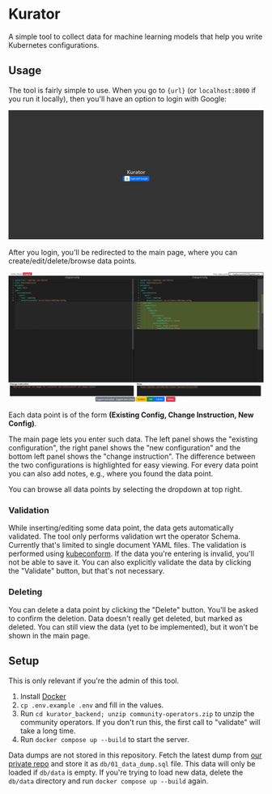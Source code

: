 # Kurator

A simple tool to collect data for machine learning models that help you write Kubernetes configurations.

## Usage

The tool is fairly simple to use. When you go to `{url}` (or `localhost:8000` if you run it locally), then you'll have an option to login with Google:

![Login](./images/Login%20page.png)

After you login, you'll be redirected to the main page, where you can create/edit/delete/browse data points.

![Main page](./images/Main%20page.png)

Each data point is of the form **(Existing Config, Change Instruction, New Config)**.

The main page lets you enter such data. The left panel shows the "existing configuration", the right panel shows the "new configuration" and the bottom left panel shows the "change instruction". The difference between the two configurations is highlighted for easy viewing. For every data point you can also add notes, e.g., where you found the data point.

You can browse all data points by selecting the dropdown at top right.

### Validation

While inserting/editing some data point, the data gets automatically validated. The tool only performs validation wrt the operator Schema. Currently that's limited to single document YAML files. The validation is performed using [kubeconform](https://github.com/yannh/kubeconform). If the data you're entering is invalid, you'll not be able to save it. You can also explicitly validate the data by clicking the "Validate" button, but that's not necessary.

### Deleting

You can delete a data point by clicking the "Delete" button. You'll be asked to confirm the deletion. Data doesn't really get deleted, but marked as deleted. You can still view the data (yet to be implemented), but it won't be shown in the main page.

## Setup

This is only relevant if you're the admin of this tool.

1. Install [Docker](https://docs.docker.com/install/)
2. `cp .env.example .env` and fill in the values.
3. Run `cd kurator_backend; unzip community-operators.zip` to unzip the community operators. If you don't run this, the first call to "validate" will take a long time.
4. Run `docker compose up --build` to start the server.

Data dumps are not stored in this repository. Fetch the latest dump from [our private repo](https://github.com/xlab-uiuc/ml4conf/tree/master/data) and store it as `db/01_data_dump.sql` file. This data will only be loaded if `db/data` is empty. If you're trying to load new data, delete the `db/data` directory and run `docker compose up --build` again.
